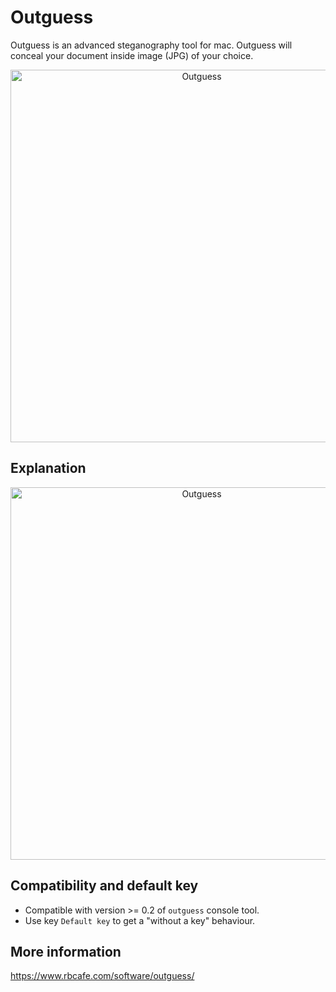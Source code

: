 # Outguess

Outguess is an advanced steganography tool for mac. Outguess will conceal your document inside image (JPG) of your choice.

<p align="center">
  <img src="https://www.rbcafe.com/wp-content/uploads/outguess-min.jpg" alt="Outguess" width="596">
</p>

## Explanation

<p align="center">
 <img src="https://www.rbcafe.com/wp-content/uploads/outguess-explain.png" alt="Outguess" width="596">
</p>

## Compatibility and default key

- Compatible with version >= 0.2 of `outguess` console tool.
- Use key `Default key` to get a "without a key" behaviour.

## More information 

https://www.rbcafe.com/software/outguess/
